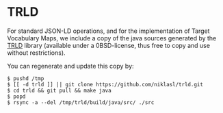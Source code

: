 # TRLD

For standard JSON-LD operations, and for the implementation of Target
Vocabulary Maps, we include a copy of the java sources generated by the
[TRLD](https://github.com/niklasl/trld) library (available under a
0BSD-license, thus free to copy and use without restrictions).

You can regenerate and update this copy by:
```
$ pushd /tmp
$ [[ -d trld ]] || git clone https://github.com/niklasl/trld.git
$ cd trld && git pull && make java
$ popd
$ rsync -a --del /tmp/trld/build/java/src/ ./src
```
